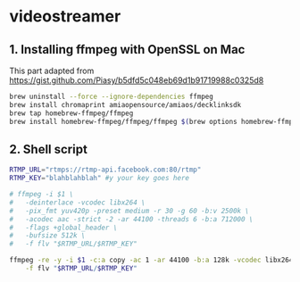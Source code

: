 # videostreamer

## 1. Installing ffmpeg with OpenSSL on Mac

This part adapted from https://gist.github.com/Piasy/b5dfd5c048eb69d1b91719988c0325d8

```bash
brew uninstall --force --ignore-dependencies ffmpeg
brew install chromaprint amiaopensource/amiaos/decklinksdk
brew tap homebrew-ffmpeg/ffmpeg
brew install homebrew-ffmpeg/ffmpeg/ffmpeg $(brew options homebrew-ffmpeg/ffmpeg/ffmpeg | grep -vE '\s' | grep -- '--with-' | grep -vi chromaprint | grep -vi game-music-emu | tr '\n' ' ')
```

## 2. Shell script

```bash
RTMP_URL="rtmps://rtmp-api.facebook.com:80/rtmp"
RTMP_KEY="blahblahblah" #y your key goes here

# ffmpeg -i $1 \
# 	-deinterlace -vcodec libx264 \
# 	-pix_fmt yuv420p -preset medium -r 30 -g 60 -b:v 2500k \
# 	-acodec aac -strict -2 -ar 44100 -threads 6 -b:a 712000 \
# 	-flags +global_header \
# 	-bufsize 512k \
# 	-f flv "$RTMP_URL/$RTMP_KEY"

ffmpeg -re -y -i $1 -c:a copy -ac 1 -ar 44100 -b:a 128k -vcodec libx264 -pix_fmt yuv420p -vf scale=720:-1 -r 30 -g 60 \
	-f flv "$RTMP_URL/$RTMP_KEY"
```
